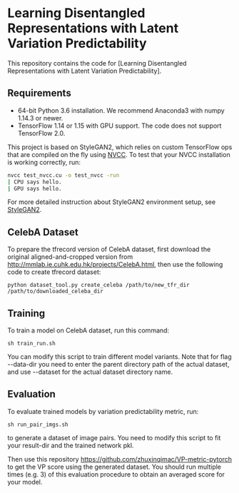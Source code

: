 # Learning Disentangled Representations with Latent Variation Predictability

This repository contains the code for [Learning Disentangled Representations with Latent Variation Predictability].

## Requirements

* 64-bit Python 3.6 installation. We recommend Anaconda3 with numpy 1.14.3 or newer.
* TensorFlow 1.14 or 1.15 with GPU support. The code does not support TensorFlow 2.0.

This project is based on StyleGAN2, which relies on custom TensorFlow ops that are compiled on the fly using [NVCC](https://docs.nvidia.com/cuda/cuda-compiler-driver-nvcc/index.html).
To test that your NVCC installation is working correctly, run:

```.bash
nvcc test_nvcc.cu -o test_nvcc -run
| CPU says hello.
| GPU says hello.
```
For more detailed instruction about StyleGAN2 environment setup, see [StyleGAN2](https://github.com/NVlabs/stylegan2).

## CelebA Dataset
To prepare the tfrecord version of CelebA dataset, first download the original aligned-and-cropped version
from http://mmlab.ie.cuhk.edu.hk/projects/CelebA.html, then use the following code to
create tfrecord dataset:

```
python dataset_tool.py create_celeba /path/to/new_tfr_dir /path/to/downloaded_celeba_dir
```

## Training

To train a model on CelebA dataset, run this command:

```
sh train_run.sh
```

You can modify this script to train different model variants.
Note that for flag --data-dir you need to enter the parent directory path of
the actual dataset, and use --dataset for the actual dataset directory name.

## Evaluation

To evaluate trained models by variation predictability metric, run:

```
sh run_pair_imgs.sh
```

to generate a dataset of image pairs. You need to modify this script to
fit your result-dir and the trained network pkl.

Then use this repository https://github.com/zhuxinqimac/VP-metric-pytorch to
get the VP score using the generated dataset.
You should run multiple times (e.g. 3)
of this evaluation procedure to obtain an averaged score for your model.
